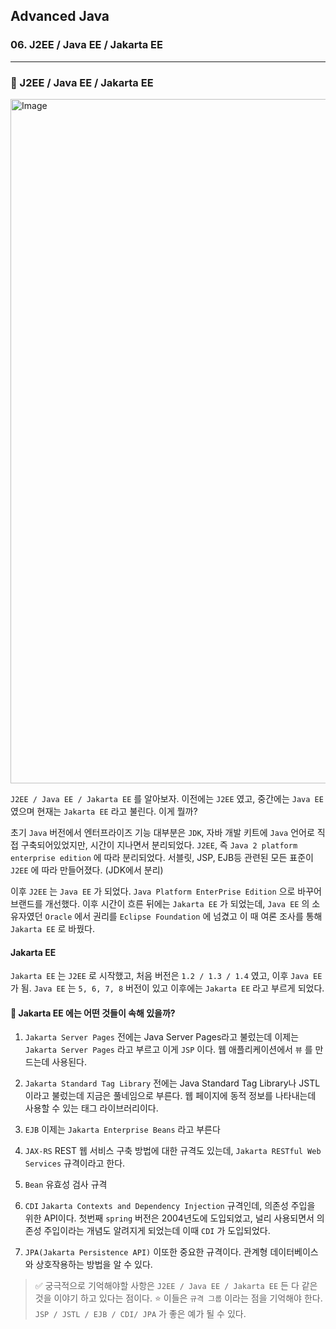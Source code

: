 ## Advanced Java

### 06. J2EE / Java EE / Jakarta EE

---

### 📌 J2EE / Java EE / Jakarta EE

<img width="1095" alt="Image" src="https://github.com/user-attachments/assets/f29b4b50-f969-4218-9617-1dcc5a4c8660" />

`J2EE / Java EE / Jakarta EE` 를 알아보자.
이전에는 `J2EE` 였고, 중간에는 `Java EE` 였으며 현재는 `Jakarta EE` 라고 불린다. 이게 뭘까?

초기 `Java` 버전에서 엔터프라이즈 기능 대부분은 `JDK`, 자바 개발 키트에 `Java` 언어로 직접 구축되어있었지만, 시간이 지나면서 분리되었다.
`J2EE`, 즉 `Java 2 platform enterprise edition` 에 따라 분리되었다.
서블릿, JSP, EJB등 관련된 모든 표준이 `J2EE` 에 따라 만들어졌다. (JDK에서 분리)

이후 `J2EE` 는 `Java EE` 가 되었다.
`Java Platform EnterPrise Edition` 으로 바꾸어 브랜드를 개선했다. 이후 시간이 흐른 뒤에는 `Jakarta EE` 가 되었는데, `Java EE` 의 소유자였던 `Oracle` 에서 권리를 `Eclipse Foundation` 에 넘겼고 이 때 여론 조사를 통해 `Jakarta EE` 로 바꿨다.

#### Jakarta EE

`Jakarta EE` 는 `J2EE` 로 시작했고, 처음 버전은 `1.2 / 1.3 / 1.4` 였고, 이후 `Java EE` 가 됨. `Java EE` 는 `5, 6, 7, 8` 버전이 있고 이후에는 `Jakarta EE` 라고 부르게 되었다.

#### 📍 Jakarta EE 에는 어떤 것들이 속해 있을까?

1. `Jakarta Server Pages`
   전에는 Java Server Pages라고 불렀는데 이제는 `Jakarta Server Pages` 라고 부르고 이게 `JSP` 이다. 웹 애플리케이션에서 `뷰` 를 만드는데 사용된다.

2. `Jakarta Standard Tag Library`
   전에는 Java Standard Tag Library나 JSTL이라고 불렀는데 지금은 풀네임으로 부른다. 웹 페이지에 동적 정보를 나타내는데 사용할 수 있는 태그 라이브러리이다.

3. `EJB`
   이제는 `Jakarta Enterprise Beans` 라고 부른다

4. `JAX-RS`
   REST 웹 서비스 구축 방법에 대한 규격도 있는데, `Jakarta RESTful Web Services` 규격이라고 한다.

5. `Bean` 유효성 검사 규격

6. `CDI`
   `Jakarta Contexts and Dependency Injection` 규격인데, 의존성 주입을 위한 API이다. 첫번째 `spring` 버전은 2004년도에 도입되었고, 널리 사용되면서 의존성 주입이라는 개념도 알려지게 되었는데 이때 `CDI` 가 도입되었다.

7. `JPA(Jakarta Persistence API)`
   이또한 중요한 규격이다. 관계형 데이터베이스와 상호작용하는 방법을 알 수 있다.

> ✅ 궁극적으로 기억해야할 사항은 `J2EE / Java EE / Jakarta EE` 든 다 같은것을 이야기 하고 있다는 점이다. ⭐️ 이들은 `규격 그룹` 이라는 점을 기억해야 한다.
> `JSP / JSTL / EJB / CDI/ JPA` 가 좋은 예가 될 수 있다.
